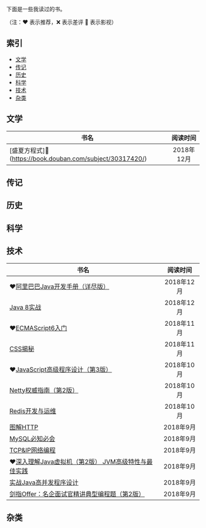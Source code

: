下面是一些我读过的书。

（注：:heart: 表示推荐，:x: 表示差评 :movie_camera: 表示影视）

## 索引

- [文学](#文学)
- [传记](#传记)
- [历史](#历史)
- [科学](#科学)
- [技术](#技术)
- [杂类](#杂类)

## 文学

|书名|阅读时间|
|---|:-:|
|[盛夏方程式]:movie_camera:(https://book.douban.com/subject/30317420/)|2018年12月|

## 传记

## 历史

## 科学

## 技术

|书名|阅读时间|
|---|:-:|
|:heart:[阿里巴巴Java开发手册（详尽版）](https://book.douban.com/subject/27605355/)|2018年12月|
|[Java 8实战](https://book.douban.com/subject/26772632/)|2018年12月|
|:heart:[ECMAScript6入门](https://book.douban.com/subject/25966265/)|2018年11月|
|[CSS揭秘](https://book.douban.com/subject/26745943/)|2018年11月|
|:heart:[JavaScript高级程序设计（第3版）](https://book.douban.com/subject/10546125/)|2018年10月|
|[Netty权威指南（第2版）](https://book.douban.com/subject/26663605/)|2018年10月|
|[Redis开发与运维](https://book.douban.com/subject/26971561/)|2018年10月|
|[图解HTTP](https://book.douban.com/subject/25863515/)|2018年9月|
|[MySQL必知必会](https://book.douban.com/subject/3354490/)|2018年9月|
|[TCP&IP网络编程](https://book.douban.com/subject/25911735/)|2018年9月|
|:heart:[深入理解Java虚拟机（第2版） JVM高级特性与最佳实践](https://book.douban.com/subject/24722612/)|2018年9月|
|[实战Java高并发程序设计](https://book.douban.com/subject/26663605/)|2018年9月|
|[剑指Offer：名企面试官精讲典型编程题（第2版）](https://book.douban.com/subject/27008702/)|2018年9月|

## 杂类
